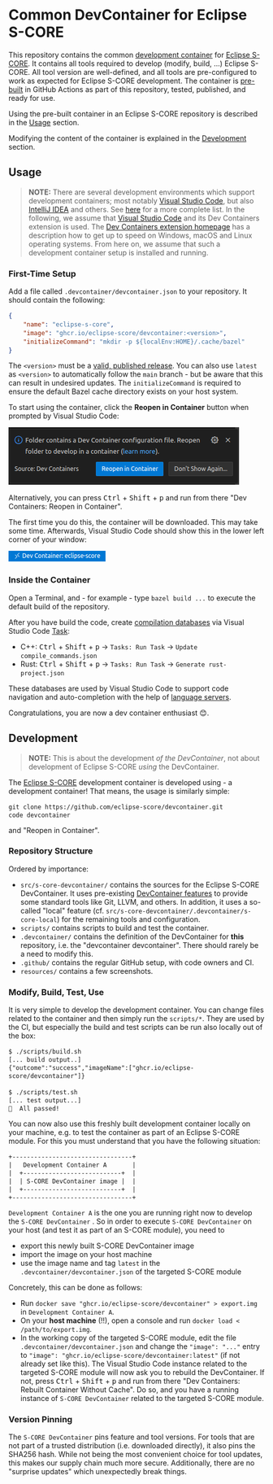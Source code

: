 # Common DevContainer for Eclipse S-CORE
This repository contains the common [development container](https://containers.dev) for [Eclipse S-CORE](https://github.com/eclipse-score).
It contains all tools required to develop (modify, build, ...) Eclipse S-CORE.
All tool version are well-defined, and all tools are pre-configured to work as expected for Eclipse S-CORE development.
The container is [pre-built](https://containers.dev/guide/prebuild) in GitHub Actions as part of this repository, tested, published, and ready for use.

Using the pre-built container in an Eclipse S-CORE repository is described in the [Usage](#usage) section.

Modifying the content of the container is explained in the [Development](#development) section.

## Usage

> **NOTE:** There are several development environments which support development containers; most notably [Visual Studio Code](https://code.visualstudio.com), but also [IntelliJ IDEA](https://www.jetbrains.com/idea) and others.
> See [here](https://containers.dev/supporting) for a more complete list.
> In the following, we assume that [Visual Studio Code](https://code.visualstudio.com) and its Dev Containers extension is used.
The [Dev Containers extension homepage](https://marketplace.visualstudio.com/items?itemName=ms-vscode-remote.remote-containers) has a description how to get up to speed on Windows, macOS and Linux operating systems.
From here on, we assume that such a development container setup is installed and running.

### First-Time Setup

Add a file called `.devcontainer/devcontainer.json` to your repository.
It should contain the following:

````json
{
    "name": "eclipse-s-core",
    "image": "ghcr.io/eclipse-score/devcontainer:<version>",
    "initializeCommand": "mkdir -p ${localEnv:HOME}/.cache/bazel"
}
````

The `<version>` must be a [valid, published release](https://github.com/eclipse-score/devcontainer/tags).
You can also use `latest` as `<version>` to automatically follow the `main` branch - but be aware that this can result in undesired updates.
The `initializeCommand` is required to ensure the default Bazel cache directory exists on your host system.

To start using the container, click the **Reopen in Container** button when prompted by Visual Studio Code:

![Reopen in Container](resources/reopen_in_container.png)

Alternatively, you can press <kbd>Ctrl</kbd> + <kbd>Shift</kbd> + <kbd>p</kbd> and run from there "Dev Containers: Reopen in Container".

The first time you do this, the container will be downloaded.
This may take some time.
Afterwards, Visual Studio Code should show this in the lower left corner of your window:

![Dev container success](resources/devcontainer_success.png)

### Inside the Container

Open a Terminal, and - for example - type `bazel build ...` to execute the default build of the repository.

After you have build the code, create [compilation databases](https://clang.llvm.org/docs/JSONCompilationDatabase.html) via Visual Studio Code [Task](https://code.visualstudio.com/docs/debugtest/tasks):

- C++: <kbd>Ctrl</kbd> + <kbd>Shift</kbd> + <kbd>p</kbd> -> `Tasks: Run Task` -> `Update compile_commands.json`
- Rust: <kbd>Ctrl</kbd> + <kbd>Shift</kbd> + <kbd>p</kbd> -> `Tasks: Run Task` -> `Generate rust-project.json`

These databases are used by Visual Studio Code to support code navigation and auto-completion with the help of [language servers](https://microsoft.github.io/language-server-protocol/).

Congratulations, you are now a dev container enthusiast 😊.

## Development

> **NOTE:** This is about the development *of the DevContainer*, not about development of Eclipse S-CORE *using* the DevContainer.

The [Eclipse S-CORE](https://github.com/eclipse-score) development container is developed using - a development container!
That means, the usage is similarly simple:

````
git clone https://github.com/eclipse-score/devcontainer.git
code devcontainer
````
and "Reopen in Container".

### Repository Structure
Ordered by importance:

* `src/s-core-devcontainer/` contains the sources for the Eclipse S-CORE DevContainer.
It uses pre-existing [DevContainer features](https://containers.dev/implementors/features/) to provide some standard tools like Git, LLVM, and others.
In addition, it uses a so-called "local" feature (cf. `src/s-core-devcontainer/.devcontainer/s-core-local`) for the remaining tools and configuration.
* `scripts/` contains scripts to build and test the container.
* `.devcontainer/` contains the definition of the DevContainer for **this** repository, i.e. the "devcontainer devcontainer".
There should rarely be a need to modify this.
* `.github/` contains the regular GitHub setup, with code owners and CI.
* `resources/` contains a few screenshots.

### Modify, Build, Test, Use

It is very simple to develop the development container.
You can change files related to the container and then simply run the `scripts/*`.
They are used by the CI, but especially the build and test scripts can be run also locally out of the box:
````console
$ ./scripts/build.sh
[... build output..]
{"outcome":"success","imageName":["ghcr.io/eclipse-score/devcontainer"]}

$ ./scripts/test.sh
[... test output...]
💯  All passed!
````
You can now also use this freshly built development container locally on your machine, e.g. to test the container as part of an Eclipse S-CORE module.
For this you must understand that you have the following situation:
```
+---------------------------------+
|   Development Container A       |
|  +---------------------------+  |
|  | S-CORE DevContainer image |  |
|  +---------------------------+  |
+---------------------------------+
```
`Development Container A` is the one you are running right now to develop the `S-CORE DevContainer` .
So in order to execute `S-CORE DevContainer` on your host (and test it as part of an S-CORE module), you need to

* export this newly built S-CORE DevContainer image
* import the image on your host machine
* use the image name and tag `latest` in the `.devcontainer/devcontainer.json` of the targeted S-CORE module

Concretely, this can be done as follows:

* Run `docker save "ghcr.io/eclipse-score/devcontainer" > export.img` in `Development Container A`.
* On your **host machine** (!!), open a console and run `docker load < /path/to/export.img`.
* In the working copy of the targeted S-CORE module, edit the file `.devcontainer/devcontainer.json` and change the `"image": "..."` entry to `"image": "ghcr.io/eclipse-score/devcontainer:latest"` (if not already set like this).
The Visual Studio Code instance related to the targeted S-CORE module will now ask you to rebuild the DevContainer.
If not, press <kbd>Ctrl</kbd> + <kbd>Shift</kbd> + <kbd>p</kbd> and run from there "Dev Containers: Rebuilt Container Without Cache".
Do so, and you have a running instance of `S-CORE DevContainer` related to the targeted S-CORE module.

### Version Pinning

The `S-CORE DevContainer` pins feature and tool versions.
For tools that are not part of a trusted distribution (i.e. downloaded directly), it also pins the SHA256 hash.
While not being the most convenient choice for tool updates, this makes our supply chain much more secure.
Additionally, there are no "surprise updates" which unexpectedly break things.
